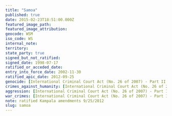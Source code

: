 ```yaml
---
title: "Samoa"
published: true
date: 2015-02-23T18:51:00.000Z
featured_image_path:
featured_image_attribution:
geocode: WSM
iso_code: WS
internal_note:
territory:
state_party: true
signed_but_not_ratified:
signed_date: 1998-07-17
ratified_or_acceded_date:
entry_into_force_date: 2002-11-30
ratified_apic_date: 2012-09-25
genocide: [International Criminal Court Act (No. 26 of 2007) - Part II - Article 5](https://iccdb.hrlc.net/data/doc/71/keyword/46/)
crimes_against_humanity: [International Criminal Court Act (No. 26 of 2007) - Part II - Article 6](https://iccdb.hrlc.net/data/doc/71/keyword/13/)
aggression: [International Criminal Court Act (No. 26 of 2007) - Part I - Article 3](https://iccdb.hrlc.net/data/doc/71/keyword/1/)
war_crimes: [International Criminal Court Act (No. 26 of 2007) - Part II - Article 7](https://iccdb.hrlc.net/data/doc/71/keyword/145/)
note: ratified Kampala amendments 9/25/2012
slug: samoa
---
```

